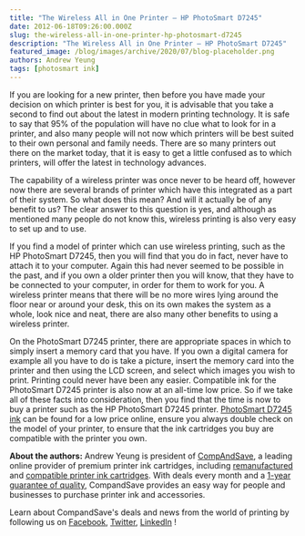 ```yaml
---
title: "The Wireless All in One Printer – HP PhotoSmart D7245"
date: 2012-06-18T09:26:00.000Z
slug: the-wireless-all-in-one-printer-hp-photosmart-d7245
description: "The Wireless All in One Printer – HP PhotoSmart D7245"
featured_image: /blog/images/archive/2020/07/blog-placeholder.png
authors: Andrew Yeung
tags: [photosmart ink]
---
```


If you are looking for a new printer, then before you have made your decision on which printer is best for you, it is advisable that you take a second to find out about the latest in modern printing technology. It is safe to say that 95% of the population will have no clue what to look for in a printer, and also many people will not now which printers will be best suited to their own personal and family needs. There are so many printers out there on the market today, that it is easy to get a little confused as to which printers, will offer the latest in technology advances.

The capability of a wireless printer was once never to be heard off, however now there are several brands of printer which have this integrated as a part of their system. So what does this mean? And will it actually be of any benefit to us? The clear answer to this question is yes, and although as mentioned many people do not know this, wireless printing is also very easy to set up and to use.

If you find a model of printer which can use wireless printing, such as the HP PhotoSmart D7245, then you will find that you do in fact, never have to attach it to your computer. Again this had never seemed to be possible in the past, and if you own a older printer then you will know, that they have to be connected to your computer, in order for them to work for you. A wireless printer means that there will be no more wires lying around the floor near or around your desk, this on its own makes the system as a whole, look nice and neat, there are also many other benefits to using a wireless printer. 

On the PhotoSmart D7245 printer, there are appropriate spaces in which to simply insert a memory card that you have. If you own a digital camera for example all you have to do is take a picture, insert the memory card into the printer and then using the LCD screen, and select which images you wish to print. Printing could never have been any easier. Compatible ink for the PhotoSmart D7245 printer is also now at an all-time low price. So if we take all of these facts into consideration, then you find that the time is now to buy a printer such as the HP PhotoSmart D7245 printer. [PhotoSmart D7245 ink](https://www.compandsave.com/hp/photosmart/d7245-ink-cartridges) can be found for a low price online, ensure you always double check on the model of your printer, to ensure that the ink cartridges you buy are compatible with the printer you own.

  
**About the authors:** Andrew Yeung is president of [CompAndSave](https://www.compandsave.com/), a leading online provider of premium printer ink cartridges, including [remanufactured](https://www.compandsave.com/help) and [compatible printer ink cartridges](https://www.compandsave.com/help). With deals every month and a [1-year guarantee of quality](https://www.compandsave.com/help), CompandSave provides an easy way for people and businesses to purchase printer ink and accessories.

Learn about CompandSave's deals and news from the world of printing by following us on [Facebook](https://www.facebook.com/compandsave.ink), [Twitter](https://twitter.com/compandsave), [LinkedIn](https://www.linkedin.com) !